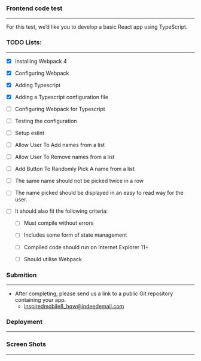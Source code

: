### Frontend code test
------

For this test, we’d like you to develop a basic React app using TypeScript.


### TODO Lists:
------

* [x] Installing Webpack 4
* [x] Configuring Webpack
* [x] Adding Typescript
* [x] Adding a Typescript configuration file
* [ ] Configuring Webpack for Typescript
* [ ] Testing the configuration
* [ ] Setup eslint
* [ ] Allow User To Add names from a list
* [ ] Allow User To Remove names from a list
* [ ] Add Button To Randomly Pick A name from a list
* [ ] The same name should not be picked twice in a row
* [ ] The name picked should be displayed in an easy to read way for the user.

* [ ] It should also fit the following criteria:
    * [ ] Must compile without errors
    * [ ] Includes some form of state management
    * [ ] Compiled code should run on Internet Explorer 11+
    * [ ] Should utilise Webpack


### Submition
-------

* After completing, please send us a link to a public Git repository containing your app.
    * inspiredmobile8_hqw@indeedemail.com

### Deployment
------

### Screen Shots
------